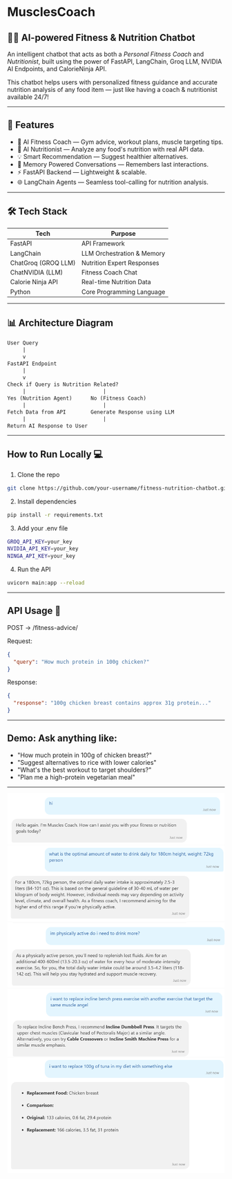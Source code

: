 # MusclesCoach
## 🏋️‍♂️ AI-powered Fitness & Nutrition Chatbot  

An intelligent chatbot that acts as both a *Personal Fitness Coach* and *Nutritionist*, built using the power of FastAPI, LangChain, Groq LLM, NVIDIA AI Endpoints, and CalorieNinja API.

This chatbot helps users with personalized fitness guidance and accurate nutrition analysis of any food item — just like having a coach & nutritionist available 24/7!

---

## 🚀 Features

- 🤖 AI Fitness Coach — Gym advice, workout plans, muscle targeting tips.
- 🥗 AI Nutritionist — Analyze any food's nutrition with real API data.
- 💡 Smart Recommendation — Suggest healthier alternatives.
- 🧠 Memory Powered Conversations — Remembers last interactions.
- ⚡ FastAPI Backend — Lightweight & scalable.
- 🌐 LangChain Agents — Seamless tool-calling for nutrition analysis.

---

## 🛠️ Tech Stack

| Tech | Purpose |
|------|---------|
| FastAPI | API Framework |
| LangChain | LLM Orchestration & Memory |
| ChatGroq (GROQ LLM) | Nutrition Expert Responses |
| ChatNVIDIA (LLM) | Fitness Coach Chat |
| Calorie Ninja API | Real-time Nutrition Data |
| Python | Core Programming Language |

---

## 📊 Architecture Diagram

```plaintext
User Query
     |
     v
FastAPI Endpoint
     |
     v
Check if Query is Nutrition Related?
     |                         |
Yes (Nutrition Agent)      No (Fitness Coach)
     |                         |
Fetch Data from API        Generate Response using LLM
     |                         |
Return AI Response to User
```
---

## How to Run Locally 💻

1. Clone the repo  
```bash
git clone https://github.com/your-username/fitness-nutrition-chatbot.git
```
2. Install dependencies
```bash
pip install -r requirements.txt
```
3. Add your .env file
```bash
GROQ_API_KEY=your_key  
NVIDIA_API_KEY=your_key  
NINGA_API_KEY=your_key
```
4. Run the API
```bash
uvicorn main:app --reload
```
---

## API Usage 📲
POST → /fitness-advice/

Request:
```json
{
  "query": "How much protein in 100g chicken?"
}
```
Response:
```json
{
  "response": "100g chicken breast contains approx 31g protein..."
}
```
---

## Demo: Ask anything like:

- "How much protein in 100g of chicken breast?"
- "Suggest alternatives to rice with lower calories"
- "What's the best workout to target shoulders?"
- "Plan me a high-protein vegetarian meal"

---

![1](images/q1.png)
![2](images/q2.png)
![3](images/q3.png)
![4](images/q4.png)
![5](images/q5.png)

